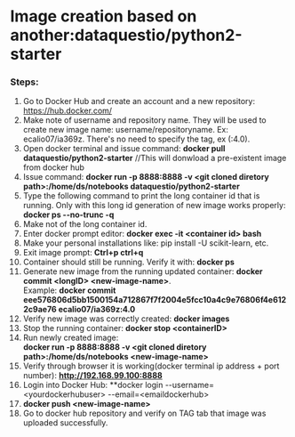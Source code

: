 
# Image creation based on another:dataquestio/python2-starter

### Steps:

1. Go to Docker Hub and create an account and a new repository: https://hub.docker.com/
2. Make note of username and repository name. They will be used to create new image name: username/repositoryname. 
Ex: ecalio07/ia369z. There's no need to specify the tag, ex (:4.0).
3. Open docker terminal and issue command: **docker pull dataquestio/python2-starter** //This will donwload a pre-existent image from docker hub
4. Issue command: **docker run -p 8888:8888 -v \<git cloned diretory path\>:/home/ds/notebooks dataquestio/python2-starter**
5. Type the following command to print the long container id that is running. Only with this long id generation of 
new image works properly: **docker ps --no-trunc -q**
6. Make not of the long container id.
7. Enter docker prompt editor: **docker exec -it \<container id\> bash**
8. Make your personal installations like: pip install -U scikit-learn, etc.
9. Exit image prompt: **Ctrl+p ctrl+q**
10. Container should still be running. Verify it with: **docker ps**
11. Generate new image from the running updated container: **docker commit \<longID\> \<new-image-name\>**.<br>
Example: **docker commit eee576806d5bb1500154a712867f7f2004e5fcc10a4c9e76806f4e6122c9ae76 ecalio07/ia369z:4.0**
12. Verify new image was correctly created: **docker images**
13. Stop the running container: **docker stop \<containerID\>**
14. Run newly created image:<br>
**docker run -p 8888:8888 -v \<git cloned diretory path\>:/home/ds/notebooks \<new-image-name\>**
15. Verify through browser it is working(docker terminal ip address + port number): **http://192.168.99.100:8888**
16. Login into Docker Hub: **docker login --username=\<yourdockerhubuser\> --email=\<emaildockerhub\>
17. **docker push \<new-image-name\>**
18. Go to docker hub repository and verify on TAG tab that image was uploaded successfully.
